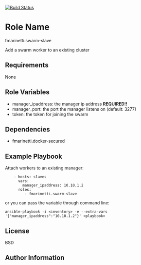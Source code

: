 [![Build Status](https://travis-ci.com/fabiomarinetti/fmarinetti.swarm-slave.svg?branch=master)](https://travis-ci.com/fabiomarinetti/fmarinetti.swarm-slave)

Role Name
=========

fmarinetti.swarm-slave

Add a swarm worker to an existing cluster

Requirements
------------

None

Role Variables
--------------

- manager_ipaddress: the manager ip address **REQUIRED!!**
- manager_port: the port the manager listens on (default: 3277)
- token: the token for joining the swarm

Dependencies
------------

- fmarinetti.docker-secured

Example Playbook
----------------

Attach workers to an existing manager:
```
    - hosts: slaves
      vars: 
        manager_ipaddress: 10.10.1.2
      roles:
         - fmarinetti.swarm-slave
```

or you can pass the variable through command line:

```
ansible-playbook -i <inventory> -e --extra-vars '{"manager_ipaddress":"10.10.1.2"}' <playbook>
```
License
-------

BSD

Author Information
------------------
